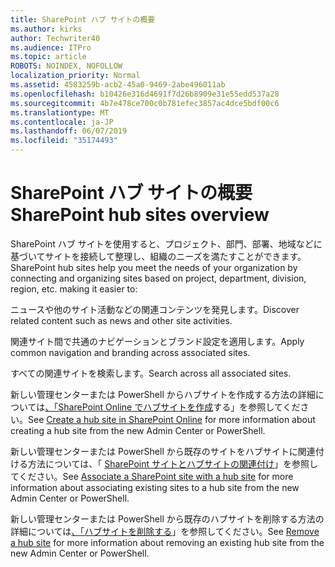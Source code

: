 ```yaml
---
title: SharePoint ハブ サイトの概要
ms.author: kirks
author: Techwriter40
ms.audience: ITPro
ms.topic: article
ROBOTS: NOINDEX, NOFOLLOW
localization_priority: Normal
ms.assetid: 4583259b-acb2-45a0-9469-2abe496011ab
ms.openlocfilehash: b10426e316d4691f7d26b8909e31e55edd537a28
ms.sourcegitcommit: 4b7e478ce700c0b781efec3857ac4dce5bdf00c6
ms.translationtype: MT
ms.contentlocale: ja-JP
ms.lasthandoff: 06/07/2019
ms.locfileid: "35174493"
---
```

# <a name="sharepoint-hub-sites-overview"></a><span data-ttu-id="440e3-102">SharePoint ハブ サイトの概要</span><span class="sxs-lookup"><span data-stu-id="440e3-102">SharePoint hub sites overview</span></span>

<span data-ttu-id="440e3-103">SharePoint ハブ サイトを使用すると、プロジェクト、部門、部署、地域などに基づいてサイトを接続して整理し、組織のニーズを満たすことができます。</span><span class="sxs-lookup"><span data-stu-id="440e3-103">SharePoint hub sites help you meet the needs of your organization by connecting and organizing sites based on project, department, division, region, etc. making it easier to:</span></span>

<span data-ttu-id="440e3-104">ニュースや他のサイト活動などの関連コンテンツを発見します。</span><span class="sxs-lookup"><span data-stu-id="440e3-104">Discover related content such as news and other site activities.</span></span>

<span data-ttu-id="440e3-105">関連サイト間で共通のナビゲーションとブランド設定を適用します。</span><span class="sxs-lookup"><span data-stu-id="440e3-105">Apply common navigation and branding across associated sites.</span></span> 

<span data-ttu-id="440e3-106">すべての関連サイトを検索します。</span><span class="sxs-lookup"><span data-stu-id="440e3-106">Search across all associated sites.</span></span>

<span data-ttu-id="440e3-107">新しい管理センターまたは PowerShell からハブサイトを作成する方法の詳細については[、「SharePoint Online でハブサイトを作成](https://docs.microsoft.com/sharepoint/create-hub-site)する」を参照してください。</span><span class="sxs-lookup"><span data-stu-id="440e3-107">See [Create a hub site in SharePoint Online](https://docs.microsoft.com/sharepoint/create-hub-site) for more information about creating a hub site from the new Admin Center or PowerShell.</span></span>

<span data-ttu-id="440e3-108">新しい管理センターまたは PowerShell から既存のサイトをハブサイトに関連付ける方法については、「 [SharePoint サイトとハブサイトの関連付け](https://support.office.com/article/associate-a-sharepoint-site-with-a-hub-site-ae0009fd-af04-4d3d-917d-88edb43efc05)」を参照してください。</span><span class="sxs-lookup"><span data-stu-id="440e3-108">See [Associate a SharePoint site with a hub site](https://support.office.com/article/associate-a-sharepoint-site-with-a-hub-site-ae0009fd-af04-4d3d-917d-88edb43efc05) for more information about associating existing sites to a hub site from the new Admin Center or PowerShell.</span></span>

<span data-ttu-id="440e3-109">新しい管理センターまたは PowerShell から既存のハブサイトを削除する方法の詳細については[、「ハブサイトを削除する](https://docs.microsoft.com/sharepoint/remove-hub-site)」を参照してください。</span><span class="sxs-lookup"><span data-stu-id="440e3-109">See [Remove a hub site](https://docs.microsoft.com/sharepoint/remove-hub-site) for more information about removing an existing hub site from the new Admin Center or PowerShell.</span></span>

